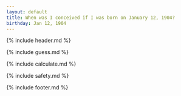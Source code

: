 ```yaml
---
layout: default
title: When was I conceived if I was born on January 12, 1904?
birthday: Jan 12, 1904
---
```


{% include header.md %}

{% include guess.md %}

{% include calculate.md %}

{% include safety.md %}

{% include footer.md %}



